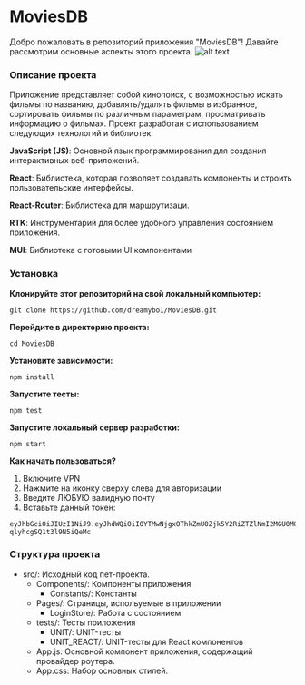 # MoviesDB
Добро пожаловать в репозиторий приложения  "MoviesDB"! Давайте рассмотрим основные аспекты этого проекта.
![alt text]([https://github.com/[username]/[reponame]/blob/[branch]/image.jpg?raw=true](https://github.com/dreamybo1/MoviesDB/blob/gh-pages/screenshots/%D0%A1%D0%BA%D1%80%D0%B8%D0%BD%D1%88%D0%BE%D1%82%2024-08-2023%20201338.jpg))


### Описание проекта
Приложение представляет собой кинопоиск, с возможностью искать фильмы по названию, добавлять/удалять фильмы в избранное, сортировать фильмы по различным параметрам, просматривать информацию о фильмах. Проект разработан с использованием следующих технологий и библиотек:

**JavaScript (JS)**: Основной язык программирования для создания интерактивных веб-приложений.

**React**: Библиотека, которая позволяет создавать компоненты и строить пользовательские интерфейсы.

**React-Router**: Библиотека для маршрутизаци.

**RTK**: Инструментарий для более удобного управления состоянием приложения.

**MUI**: Библиотека с готовыми UI компонентами

### Установка 
**Клонируйте этот репозиторий на свой локальный компьютер:**
```
git clone https://github.com/dreamybo1/MoviesDB.git
```

**Перейдите в директорию проекта:**
```
cd MoviesDB
```

**Установите зависимости:**
```
npm install
```
**Запустите тесты:**
```
npm test
```
**Запустите локальный сервер разработки:**
```
npm start
```
**Как начать пользоваться?**
1. Включите VPN
2. Нажмите на иконку сверху слева для авторизации
3. Введите ЛЮБУЮ валидную почту
4. Вставьте данный токен:

```
eyJhbGciOiJIUzI1NiJ9.eyJhdWQiOiI0YTMwNjgxOThkZmU0Zjk5Y2RiZTZlNmI2MGU0MGU0NSIsInN1YiI6IjY0OTFhZjE5YzJmZjNkMDBhZDAzYzM0MCIsInNjb3BlcyI6WyJhcGlfcmVhZCJdLCJ2ZXJzaW9uIjoxfQ.yasYFK7QmsGhulW2aFY9e8-qlyhcgSQ1t3l9N5iQeMc
```


### Структура проекта
- src/: Исходный код пет-проекта. 
  - Components/: Компоненты приложения
    - Constants/: Константы 
  - Pages/: Страницы, испольуемые в приложении
    - LoginStore/: Работа с состоянием  
  - tests/: Тесты приложения
    - UNIT/: UNIT-тесты
    - UNIT_REACT/: UNIT-тесты для React компонентов
  - App.js: Основной компонент приложения, содержащий провайдер роутера.
  - App.css: Набор основных стилей.
